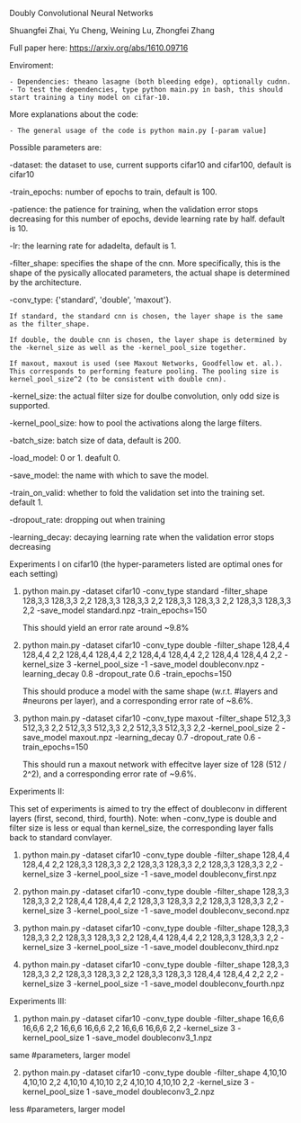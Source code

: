 Doubly Convolutional Neural Networks

Shuangfei Zhai, Yu Cheng, Weining Lu, Zhongfei Zhang

Full paper here: https://arxiv.org/abs/1610.09716


Enviroment: 

    - Dependencies: theano lasagne (both bleeding edge), optionally cudnn.
    - To test the dependencies, type python main.py in bash, this should start training a tiny model on cifar-10.


More explanations about the code:

    - The general usage of the code is python main.py [-param value]


Possible parameters are:

   -dataset: the dataset to use, current supports cifar10 and cifar100, default is cifar10

   -train_epochs: number of epochs to train, default is 100.

   -patience: the patience for training, when the validation error stops decreasing for this number of epochs, devide learning rate by half. default is 10.

   -lr: the learning rate for adadelta, default is 1.

   -filter_shape: specifies the shape of the cnn. More specifically, this is the shape of the pysically allocated parameters, the actual shape is determined by the architecture.

   -conv_type: {'standard', 'double', 'maxout'}.

    If standard, the standard cnn is chosen, the layer shape is the same as the filter_shape.

    If double, the double cnn is chosen, the layer shape is determined by the -kernel_size as well as the -kernel_pool_size together.

    If maxout, maxout is used (see Maxout Networks, Goodfellow et. al.). This corresponds to performing feature pooling. The pooling size is kernel_pool_size^2 (to be consistent with double cnn).

   -kernel_size: the actual filter size for doulbe convolution, only odd size is supported. 

   -kernel_pool_size: how to pool the activations along the large filters. 

   -batch_size: batch size of data, default is 200.

   -load_model: 0 or 1. deafult 0.

   -save_model: the name with which to save the model. 

   -train_on_valid: whether to fold the validation set into the training set. default 1.

   -dropout_rate: dropping out when training

   -learning_decay: decaying learning rate when the validation error stops decreasing 


Experiments I on cifar10 (the hyper-parameters listed are optimal ones for each setting)

1. python main.py -dataset cifar10 -conv_type standard -filter_shape 128,3,3 128,3,3 2,2 128,3,3 128,3,3 2,2 128,3,3 128,3,3 2,2 128,3,3 128,3,3 2,2 -save_model standard.npz -train_epochs=150

   This should yield an error rate around ~9.8%


2. python main.py -dataset cifar10 -conv_type double -filter_shape 128,4,4 128,4,4 2,2 128,4,4 128,4,4 2,2 128,4,4 128,4,4 2,2 128,4,4 128,4,4 2,2 -kernel_size 3 -kernel_pool_size -1 -save_model doubleconv.npz -learning_decay 0.8 -dropout_rate 0.6 -train_epochs=150

   This should produce a model with the same shape (w.r.t. #layers and #neurons per layer), and a corresponding error rate of ~8.6%.


3. python main.py -dataset cifar10 -conv_type maxout -filter_shape 512,3,3 512,3,3 2,2 512,3,3 512,3,3 2,2 512,3,3 512,3,3 2,2 -kernel_pool_size 2 -save_model maxout.npz -learning_decay 0.7 -dropout_rate 0.6 -train_epochs=150

   This should run a maxout network with effecitve layer size of 128 (512 / 2^2), and a corresponding error rate of ~9.6%.


Experiments II:

This set of experiments is aimed to try the effect of doubleconv in different layers (first, second, third, fourth).
Note: when -conv_type is double and filter size is less or equal than kernel_size, the corresponding layer falls back to standard convlayer.

1. python main.py -dataset cifar10 -conv_type double -filter_shape 128,4,4 128,4,4 2,2 128,3,3 128,3,3 2,2 128,3,3 128,3,3 2,2 128,3,3 128,3,3 2,2 -kernel_size 3 -kernel_pool_size -1 -save_model doubleconv_first.npz

2. python main.py -dataset cifar10 -conv_type double -filter_shape 128,3,3 128,3,3 2,2 128,4,4 128,4,4 2,2 128,3,3 128,3,3 2,2 128,3,3 128,3,3 2,2 -kernel_size 3 -kernel_pool_size -1 -save_model doubleconv_second.npz

3. python main.py -dataset cifar10 -conv_type double -filter_shape 128,3,3 128,3,3 2,2 128,3,3 128,3,3 2,2 128,4,4 128,4,4 2,2 128,3,3 128,3,3 2,2 -kernel_size 3 -kernel_pool_size -1 -save_model doubleconv_third.npz

4. python main.py -dataset cifar10 -conv_type double -filter_shape 128,3,3 128,3,3 2,2 128,3,3 128,3,3 2,2 128,3,3 128,3,3 128,4,4 128,4,4 2,2 2,2 -kernel_size 3 -kernel_pool_size -1 -save_model doubleconv_fourth.npz


Experiments III:

1. python main.py -dataset cifar10 -conv_type double -filter_shape 16,6,6 16,6,6 2,2 16,6,6 16,6,6 2,2 16,6,6 16,6,6 2,2 -kernel_size 3 -kernel_pool_size 1 -save_model doubleconv3_1.npz

  same #parameters, larger model

2. python main.py -dataset cifar10 -conv_type double -filter_shape 4,10,10 4,10,10 2,2 4,10,10 4,10,10 2,2 4,10,10 4,10,10 2,2 -kernel_size 3 -kernel_pool_size 1 -save_model doubleconv3_2.npz

  less #parameters, larger model